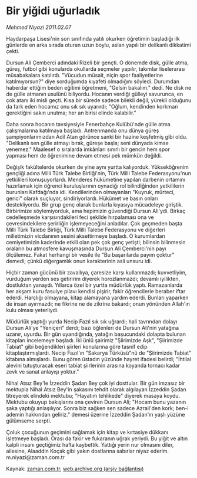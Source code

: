 # Bir yiğidi uğurladık

*Mehmed Niyazi 2011.02.07*

<td class="columnist-detail">
<p>Haydarpaşa Lisesi'nin son sınıfında yatılı okurken öğretimin başladığı ilk günlerde en arka sırada oturan uzun boylu, aslan yapılı bir delikanlı dikkatimi çekti.</p>
<p>
<div id="haberMetinDiv">
<p>Dursun Ali Çemberci adındaki Rizeli bir gençti. O dönemde disk, gülle atma, güreş, futbol gibi konularda okullarda seçmeler yapılır, takımlar liselerarası müsabakalara katılırdı. "Vücudun müsait, niçin spor faaliyetlerine katılmıyorsun?" diye sorduğumda kıyafeti olmadığını söyledi. Durumdan haberdar ettiğim beden eğitimi öğretmeni, "Gelsin bakalım." dedi. Ne disk ne de gülle atmanın usulünü biliyordu. Hocanın verdiği gülleyi savurunca, en çok atanı iki misli geçti. Kısa bir sürede sadece bilekli değil, yürekli olduğunu da fark eden hocamız onu sık sık uyarırdı; "Oğlum, kendinden korkman gerektiğini sakın unutma; her an birisi elinde kalabilir."
<p> Daha sonra hocanın tavsiyesiyle Fenerbahçe Kulübü'nde gülle atma çalışmalarına katılmaya başladı. Antrenmanda onu dünya güreş şampiyonlarımızdan Adil Atan görünce sanki bir hazine keşfetmiş gibi oldu. "Delikanlı sen gülle atmayı bırak, güreşe başla; seni dünyada kimse yenemez." Maalesef o sıralarda imkânları sınırlı bir gencin hem spor yapması hem de öğrenimine devam etmesi pek mümkün değildi.
<p> Değişik fakültelerde okurken de yine aynı yurtta kalıyorduk. Yükseköğrenim gençliği adına Milli Türk Talebe Birliği'nin, Türk Milli Talebe Federasyonu'nun yetkilileri konuşuyorlardı. Menderes hükümetine yapılan darbenin ortamını hazırlamak için öğrenci kuruluşlarının oynadığı rol bilindiğinden yetkililerin burunları Kafdağı'nda idi. Kendilerinden olmayanları "Kuyruk, mürteci, gerici" olarak suçluyor, sindiriyorlardı. Hükümet ve basın onları destekliyordu. Bir grup genç olarak bunlarla kıyasıya mücadeleye giriştik. Birbirimize söylemiyorduk, ama hepimizin güvendiği Dursun Ali'ydi. Birkaç cedelleşmede karşısındakileri feci şekilde hırpalaması ona ve çevresindekilere şerirliğin işlemeyeceğini anladılar. Çok geçmeden başta Milli Türk Talebe Birliği, Türk Milli Talebe Federasyonu ve diğerleri milletimizin vicdanının sesini aksettirmeye başladı. O kurumlardan cemiyetimizin kaderinde etkili olan pek çok genç yetişti; bilinsin bilinmesin oraların bu atmosfere kavuşmasında Dursun Ali Çemberci'nin payı ölçülemez. Fakat herhangi bir vesile ile "Bu başarılarda payım çoktur" demedi; çünkü diğergamlık onun karakterinin asli unsuru idi.
<p> Hiçbir zaman gücünü bir zavallıya, çaresize karşı kullanmazdı; kuvvetliyim, vurduğum yerden ses getiririm diyerek horozlanmazdı; devamlı iyilikten, dostluktan yanaydı. Yıllarca özel bir yurtta müdürlük yaptı. Ramazanlarda her akşam kuru fasulye pilavı kendisi pişirir, fakir öğrencilerle beraber iftar ederdi. Harçlığı olmayana, kitap alamayana yardım ederdi. Bunları yaparken de insan ayırmazdı; ne fikrine ne de zikrine bakardı; onun yönünden Allah'ın kulu olması yeterliydi.
<p> Müdürlük yaptığı yurda Necip Fazıl sık sık uğrardı; hali tavrından dolayı Dursun Ali'ye "Yeniçeri" derdi; bazı öğlenleri de Dursun Ali'nin yatağına uzanır, uyurdu. Bir gün uyandığında, yatağın başucundaki dolapta bulunan kitapları incelemeye başladı. İki ünlü şairimiz "Şiirimizde Aşk", "Şiirimizde Tabiat" gibi beğendikleri şiirleri konularına göre tasnif edip kitaplaştırmışlardı. Necip Fazıl'ın "Sakarya Türküsü"nü de "Şiirimizde Tabiat" kitabına almışlardı. Bunu gören üstadın yüzünde hayret ifadesi belirdi; "İhtilal alevini tutuşturacak eseri tabiat şiirlerinin arasına koyanda tornacı kadar zevk ve sanat anlayışı yoktur."
<p> Nihal Atsız Bey'le İzzeddin Şadan Bey çok iyi dosttular. Bir gün imzasız bir mektupla Nihal Atsız Bey'in şakasını tehdit olarak algılayan İzzeddin Şadan titreyerek elindeki mektubu; "Hayatım tehlikede" diyerek masaya koydu. Mektubu okuyup bakışlarını ona çeviren Dursun Ali; "Hocam bunu yazanın şaka yaptığı anlaşılıyor. Sonra biz sağken sen sadece Azrail'den kork; ben-i ademin hakkından geliriz." demesi üzerine İzzeddin Şadan'ın yaşlı yüzüne gülümseme serpti.
<p> Çoluk çocuğunun geçimini sağlamak için kitap ve kırtasiye dükkanı işletmeye başladı. Orası da fakir ve fukaranın uğrak yeriydi. Bu yiğit ve altın kalpli insanı geçtiğimiz hafta kaybettik. Yattığı yerin nur olmasını diler, ailesine, Alaaddin Koçak gibi yakın dostlarına sabırlar niyaz ederim. m.niyazi@zaman.com.tr</p></p></p></p></p></p></p></div>
</p>
<a href="http://web.archive.org/web/20110207180913/mailto:m.niyazi@zaman.com.tr">
</a></td>

Kaynak: [zaman.com.tr](http://zaman.com.tr/yazar.do?yazino=1090010), [web.archive.org (arşiv bağlantısı)](http://web.archive.org/web/20110207180913/http://www.zaman.com.tr:80/yazar.do?yazino=1090010)
